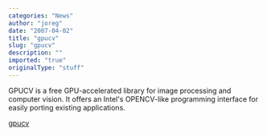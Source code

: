 ```yaml
---
categories: "News"
author: "joreg"
date: "2007-04-02"
title: "gpucv"
slug: "gpucv"
description: ""
imported: "true"
originalType: "stuff"
---
```



GPUCV is a free GPU-accelerated library for image processing and computer vision. It offers an Intel's OPENCV-like programming interface for easily porting existing applications. 

[gpucv](http://picolibre.int-evry.fr/projects/gpucv/)